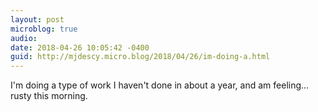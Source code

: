 ```yaml
---
layout: post
microblog: true
audio: 
date: 2018-04-26 10:05:42 -0400
guid: http://mjdescy.micro.blog/2018/04/26/im-doing-a.html
---
```

I'm doing a type of work I haven't done in about a year, and am feeling…rusty this morning.
